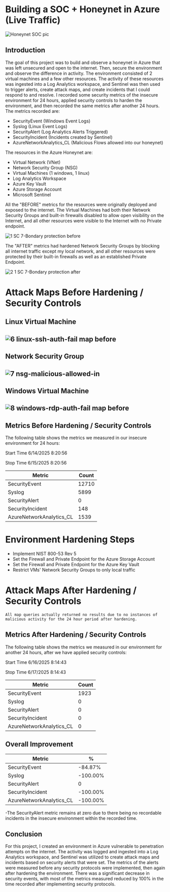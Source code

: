 # Building a SOC + Honeynet in Azure (Live Traffic)
![Honeynet   SOC pic](https://github.com/user-attachments/assets/bdd23f71-564d-4220-8e83-bf923a3b1323)


## Introduction

The goal of this project was to build and observe a honeynet in Azure that was left unsecured and open to the internet. Then, secure the environment and observe the difference in activity. The environment consisted of 2 virtual machines and a few other resources. The activity of these resources was ingested into a Log Analytics workspace, and  Sentinel was then used to trigger alerts, create attack maps, and create incidents that I could respond to and resolve.  I recorded some security metrics of the insecure environment for 24 hours, applied security controls to harden the environment, and then recorded the same metrics after another 24 hours.  The metrics recorded are: 
- SecurityEvent (Windows Event Logs)
- Syslog (Linux Event Logs)
- SecurityAlert (Log Analytics Alerts Triggered)
- SecurityIncident (Incidents created by Sentinel)
- AzureNetworkAnalytics_CL (Malicious Flows allowed into our honeynet)

The resources in the Azure Honeynet are:

- Virtual Network (VNet)
- Network Security Group (NSG)
- Virtual Machines (1 windows, 1 linux)
- Log Analytics Workspace
- Azure Key Vault
- Azure Storage Account
- Microsoft Sentinel

All the "BEFORE" metrics for the resources were originally deployed and exposed to the internet. The Virtual Machines had both their Network Security Groups and built-in firewalls disabled to allow open visibility on the Internet, and all other resources were visible to the Internet with no Private endpoint.

![1  SC 7-Bondary protection before](https://github.com/user-attachments/assets/f5d96fb7-2f6b-4374-a623-7993ddeaeb94)



The "AFTER" metrics had hardened Network Security Groups by blocking all internet traffic except my local network, and all other resources were protected by their built-in firewalls as well as an established Private Endpoint.

![2 1 SC 7-Bondary protection after](https://github.com/user-attachments/assets/f1bc77e7-e23f-47ce-9a57-30fe8536dcfb)


# Attack Maps Before Hardening / Security Controls
<h2>Linux Virtual Machine<h2/>
  
![6  linux-ssh-auth-fail map before](https://github.com/user-attachments/assets/457e5371-71b2-4b61-ae79-abcf9c24544f)<br>
<h2>Network Security Group<h2/>
  
![7  nsg-malicious-allowed-in](https://github.com/user-attachments/assets/6d1a69fd-bfdd-4e1d-b2a6-ad1237b18142)<br>

<h2>Windows Virtual Machine<h2/>
  
![8  windows-rdp-auth-fail map before](https://github.com/user-attachments/assets/fa8b5e69-d96f-4831-a597-6b8f023326cf)<br>

## Metrics Before Hardening / Security Controls

<p>The following table shows the metrics we measured in our insecure environment for 24 hours:<p/>
  
Start Time 6/14/2025 8:20:56
  
Stop Time 6/15/2025 8:20:56

| Metric                   | Count
| ------------------------ | -----
| SecurityEvent            | 12710
| Syslog                   | 5899
| SecurityAlert            | 0
| SecurityIncident         | 148
| AzureNetworkAnalytics_CL | 1539

# Environment Hardening Steps

- Implement NIST 800-53 Rev 5
- Set the Firewall and Private Endpoint for the Azure Storage Account
- Set the Firewall and Private Endpoint for the Azure Key Vault
- Restrict VMs' Network Security Groups to only local traffic


# Attack Maps After Hardening / Security Controls

```All map queries actually returned no results due to no instances of malicious activity for the 24 hour period after hardening.```


## Metrics After Hardening / Security Controls

<p>The following table shows the metrics we measured in our environment for another 24 hours, after we have applied security controls:<p/>
  
Start Time 6/16/2025 8:14:43

Stop Time	6/17/2025 8:14:43

| Metric                   | Count
| ------------------------ | -----
| SecurityEvent            | 1923
| Syslog                   | 0
| SecurityAlert            | 0
| SecurityIncident         | 0
| AzureNetworkAnalytics_CL | 0


## Overall Improvement
| Metric                   | %
| ------------------------ | -----
| SecurityEvent            | -84.87%
| Syslog                   | -100.00%
| SecurityAlert            | 0
| SecurityIncident         | -100.00%
| AzureNetworkAnalytics_CL | -100.00%

-The SecurityAlert metric remains at zero due to there being no recordable incidents in the insecure environment within the recorded time.

## Conclusion

For this project, I created an environment in Azure vulnerable to penetration attempts on the internet. The activity was logged and ingested into a Log Analytics workspace, and Sentinel was utilized to create attack maps and incidents based on security alerts that were set. The metrics of the alerts were measured before any security protocols were implemented, then again after hardening the environment. There was a significant decrease in security events, with most of the metrics measured reduced by 100% in the time recorded after implementing security protocols.

